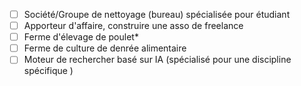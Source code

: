 
- [ ] Société/Groupe de nettoyage (bureau) spécialisée pour étudiant
- [ ] Apporteur d'affaire, construire une asso de freelance
- [ ] Ferme d'élevage de poulet*
- [ ] Ferme de culture de denrée alimentaire
- [ ] Moteur de rechercher basé sur IA (spécialisé pour une discipline spécifique )